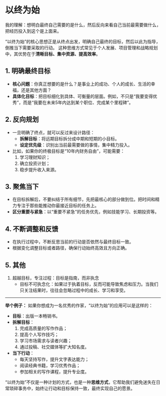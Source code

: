 # 以终为始

我的理解：想明白最终自己需要的是什么，然后反向来看自己当前最需要做什么，把经历投入到这个是上面来。

“以终为始”的核心思想正是从终点出发，明确自己最终的目标，然后以此为指导，倒推当下需要采取的行动。
这种思维方式常见于个人发展、项目管理和战略规划中，其优势在于**清晰目标、集中资源、提高效率**。


## 1. **明确最终目标**
   - **核心问题**：你真正想要的是什么？是事业上的成功、个人的成长、生活的幸福，还是其他方面？
   - **具体化目标**：把目标细化到具体、可衡量的层面。例如，不只是“我要变得优秀”，而是“我要在未来5年内达到某个职位、完成某个里程碑”。

## 2. **反向规划**
   - 一旦明确了终点，就可以反过来设计路径：
     - **拆解目标**：将远期目标拆分成中期和短期的小目标。
     - **设定优先级**：识别出当前最需要做的事情，集中精力投入。
   - 比如，如果你的终极目标是“10年内财务自由”，可能需要：
     1. 学习理财知识；
     2. 确立投资计划；
     3. 稳步提升收入来源。

## 3. **聚焦当下**
   - 在目标拆解后，不要纠结于所有细节，先把最核心的部分做到位。把时间和精力专注于那些能推动你最接近目标的任务上。
   - **区分重要与紧急**：以“重要不紧急”的任务优先，例如技能学习、长期投资等。

## 4. **不断调整和反馈**
   - 在执行过程中，不断反思当前的行动是否依然与最终目标一致。
   - 根据变化调整目标或者路径，确保行动始终高效且方向正确。

## 5. **其他**
1. 超越目标，专注过程：目标是指南，而非执念
      - 目标不可执念化：如果过于执着目标，反而可能导致焦虑和压力。当我们只关注结果时，往往会忽略过程中的成长、学习和享受。
---

**举个例子：**
如果你想成为一名优秀的作家，“以终为始”的应用可以是这样的：
- **目标**：出版一本畅销书。
- **拆解目标**：
  1. 完成高质量的写作作品；
  2. 提高个人写作技巧；
  3. 学习市场需求与读者兴趣；
  4. 通过投稿、社交媒体等扩大知名度。
- **当下行动**：
  - 每天坚持写作，提升文字表达能力；
  - 阅读经典书籍，学习优秀作品；
  - 参加相关的写作课程，提升专业度。

“以终为始”不仅是一种计划的方式，也是一种**思维方式**，它帮助我们避免迷失在日常琐碎事务中，始终让行动和目标保持一致，最终实现自己的愿景。
